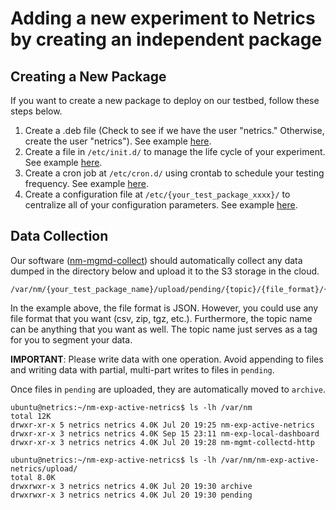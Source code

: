 # Adding a new experiment to Netrics by creating an independent package

## Creating a New Package

If you want to create a new package to deploy on our testbed, follow these steps below.

1. Create a .deb file (Check to see if we have the user "netrics." Otherwise, create the user "netrics"). See example [here](https://github.com/chicago-cdac/nm-exp-active-netrics/blob/main/package/deb/nm-exp-active-netrics/DEBIAN/postinst).
2. Create a file in `/etc/init.d/` to manage the life cycle of your experiment. See example [here](https://github.com/chicago-cdac/nm-exp-active-netrics/blob/main/etc/init.d/nm-exp-active-netrics).
3. Create a cron job at `/etc/cron.d/` using crontab to schedule your testing frequency. See example [here](https://github.com/chicago-cdac/nm-exp-active-netrics/blob/main/conf/nm-exp-active-netrics.toml#L20).
4. Create a configuration file at `/etc/{your_test_package_xxxx}/` to centralize all of your configuration parameters. See example [here](https://github.com/chicago-cdac/nm-exp-active-netrics/blob/main/conf/nm-exp-active-netrics.toml).

## Data Collection

Our software ([nm-mgmd-collect](https://github.com/chicago-cdac/nm-mgmt-collect)) should automatically collect any data dumped in the directory below and upload it to the S3 storage in the cloud.
```
/var/nm/{your_test_package_name}/upload/pending/{topic}/{file_format}/{your_data_file_timestamp.json}
```
In the example above, the file format is JSON. However, you could use any file format that you want (csv, zip, tgz, etc.). Furthermore, the topic name can be anything that you want as well. The topic name just serves as a tag for you to segment your data.

**IMPORTANT**: Please write data with one operation. Avoid appending to files and writing data with partial, multi-part writes to files in `pending`.

Once files in `pending` are uploaded, they are automatically moved to `archive`.

```
ubuntu@netrics:~/nm-exp-active-netrics$ ls -lh /var/nm
total 12K
drwxr-xr-x 5 netrics netrics 4.0K Jul 20 19:25 nm-exp-active-netrics
drwxr-xr-x 3 netrics netrics 4.0K Sep 15 23:11 nm-exp-local-dashboard
drwxr-xr-x 3 netrics netrics 4.0K Jul 20 19:28 nm-mgmt-collectd-http
```
```
ubuntu@netrics:~/nm-exp-active-netrics$ ls -lh /var/nm/nm-exp-active-netrics/upload/
total 8.0K
drwxrwxr-x 3 netrics netrics 4.0K Jul 20 19:30 archive
drwxrwxr-x 3 netrics netrics 4.0K Jul 20 19:30 pending
```

